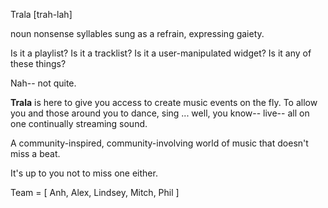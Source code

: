 Trala
[trah-lah]

noun 
nonsense syllables sung as a refrain, expressing gaiety.

Is it a playlist? Is it a tracklist? Is it a user-manipulated widget? Is it any of these things?

Nah-- not quite.

**Trala** is here to give you access to create music events on the fly. To allow you and those around you to dance, sing ... well, you know-- live-- all on one continually streaming sound.

A community-inspired, community-involving world of music that doesn't miss a beat.

It's up to you not to miss one either.


Team = [ Anh,
Alex,
Lindsey,
Mitch,
Phil ]
